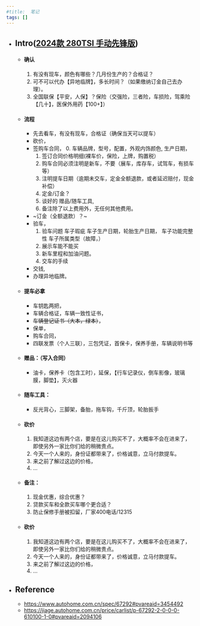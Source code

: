 ```yaml
---
#title:  笔记
tags: []
---
```


* ## Intro([2024款 280TSI 手动先锋版](https://www.autohome.com.cn/spec/67292#pvareaid=3454492))

    - #### 确认
        1. 有没有现车，颜色有哪些？几月份生产的？合格证？
        2. 可不可以代办【异地临牌】，多长时间？（如果缴纳订金自己去办理）。
        3. 全国联保【平安，人保】？保险（交强险，三者险，车损险，驾乘险【几十】，医保外用药【100+】）

    - #### 流程
        + 先去看车，有没有现车，合格证（确保当天可以提车）
        + 砍价，
        + 签购车合同，
            0. 车辆品牌，型号，配置，外观内饰颜色, 生产日期，
            1. 签订合同价格明细(裸车价，保险，上牌，购置税）
            2. 购车合同必须注明是新车，不要（展车，库存车，试驾车，有损车等）
            3. 注明提车日期（逾期未交车，定金全额退款，或者延迟赔付，现金补偿）
            4. 定金/订金？
            5. 谈好的 赠品/随车工具,
            6. 备注除了以上费用外，无任何其他费用。
        + ~订金（全额退款）？~
        + 验车，
            1. 验车问题
                车子瑕疵
                车子生产日期，轮胎生产日期，
                车子功能完整性
                车子所属类型（故障，）
            2. 展示车能不能买
            3. 新车里程和加油问题。
            4. 交车的手续
        + 交钱,
        + 办理异地临牌。

    - #### 提车必拿
        + 车钥匙两把，
        + 车辆合格证，车辆一致性证书，
        + ~~车辆登记证书（大本，绿本）~~，
        + 保单，
        + 购车合同，
        + 四联发票（个人三联），三包凭证，首保卡，保养手册，车辆说明书等

    - #### 赠品：（写入合同）
        + 油卡，保养卡（包含工时），延保，【行车记录仪，倒车影像，玻璃膜，脚垫】，灭火器

    - #### 随车工具：
        + 反光背心，三脚架，备胎，拖车钩，千斤顶，轮胎扳手

    - #### 砍价
        1. 我知道这边有两个店，要是在这儿购买不了，大概率不会在进来了，即使另外一家比你们给的稍微贵点。
        2. 今天一个人来的，身份证都带来了，价格诚意，立马付款提车。
        3. 来之前了解过这边的价格，
        4. ...

    - #### 备注：
        1. 现金优惠，综合优惠？
        2. 贷款买车和全款买车哪个更合适？
        3. 防止保修手册被扣留，厂家400电话/12315 

    - #### 砍价
        1. 我知道这边有两个店，要是在这儿购买不了，大概率不会在进来了，即使另外一家比你们给的稍微贵点。
        2. 今天一个人来的，身份证都带来了，价格诚意，立马付款提车。
        3. 来之前了解过这边的价格，
        4. ...

* ## Reference

    + https://www.autohome.com.cn/spec/67292#pvareaid=3454492
    + https://jiage.autohome.com.cn/price/carlist/p-67292-2-0-0-0-610100-1-0#pvareaid=2094106